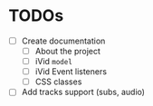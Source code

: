 # TODOs

- [ ] Create documentation
  - [ ] About the project
  - [ ] iVid `model`
  - [ ] iVid Event listeners
  - [ ] CSS classes

- [ ] Add tracks support (subs, audio)
